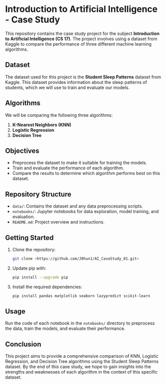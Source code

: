 # Introduction to Artificial Intelligence - Case Study

This repository contains the case study project for the subject **Introduction to Artificial Intelligence (CS 17)**. The project involves using a dataset from Kaggle to compare the performance of three different machine learning algorithms.

## Dataset

The dataset used for this project is the **Student Sleep Patterns** dataset from Kaggle. This dataset provides information about the sleep patterns of students, which we will use to train and evaluate our models.

## Algorithms

We will be comparing the following three algorithms:

1. **K-Nearest Neighbors (KNN)**
2. **Logistic Regression**
3. **Decision Tree**

## Objectives

- Preprocess the dataset to make it suitable for training the models.
- Train and evaluate the performance of each algorithm.
- Compare the results to determine which algorithm performs best on this dataset.

## Repository Structure

- `data/`: Contains the dataset and any data preprocessing scripts.
- `notebooks/`: Jupyter notebooks for data exploration, model training, and evaluation.
- `README.md`: Project overview and instructions.

## Getting Started

1. Clone the repository:
   ```bash
   git clone <https://github.com/J0hun1/AI_CaseStudy_01.git>
   ```
2. Update pip with:
   ```bash
   pip install --upgrade pip
   ```
3. Install the required dependencies:
   ```bash
   pip install pandas matplotlib seaborn lazypredict scikit-learn
   ```

## Usage

Run the code of each notebook in the `notebooks/` directory to preprocess the data, train the models, and evaluate their performance.

## Conclusion

This project aims to provide a comprehensive comparison of KNN, Logistic Regression, and Decision Tree algorithms using the Student Sleep Patterns dataset. By the end of this case study, we hope to gain insights into the strengths and weaknesses of each algorithm in the context of this specific dataset.
